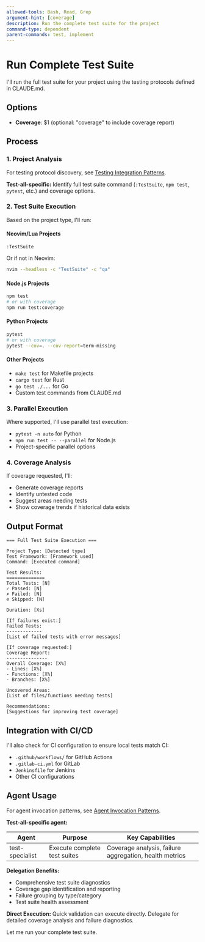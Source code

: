 ```yaml
---
allowed-tools: Bash, Read, Grep
argument-hint: [coverage]
description: Run the complete test suite for the project
command-type: dependent
parent-commands: test, implement
---
```


# Run Complete Test Suite

I'll run the full test suite for your project using the testing protocols defined in CLAUDE.md.

## Options
- **Coverage**: $1 (optional: "coverage" to include coverage report)

## Process

### 1. Project Analysis
For testing protocol discovery, see [Testing Integration Patterns](../docs/command-patterns.md#testing-integration-patterns).

**Test-all-specific:** Identify full test suite command (`:TestSuite`, `npm test`, `pytest`, etc.) and coverage options.

### 2. Test Suite Execution
Based on the project type, I'll run:

#### Neovim/Lua Projects
```vim
:TestSuite
```
Or if not in Neovim:
```bash
nvim --headless -c "TestSuite" -c "qa"
```

#### Node.js Projects
```bash
npm test
# or with coverage
npm run test:coverage
```

#### Python Projects
```bash
pytest
# or with coverage
pytest --cov=. --cov-report=term-missing
```

#### Other Projects
- `make test` for Makefile projects
- `cargo test` for Rust
- `go test ./...` for Go
- Custom test commands from CLAUDE.md

### 3. Parallel Execution
Where supported, I'll use parallel test execution:
- `pytest -n auto` for Python
- `npm run test -- --parallel` for Node.js
- Project-specific parallel options

### 4. Coverage Analysis
If coverage requested, I'll:
- Generate coverage reports
- Identify untested code
- Suggest areas needing tests
- Show coverage trends if historical data exists

## Output Format

```
=== Full Test Suite Execution ===

Project Type: [Detected type]
Test Framework: [Framework used]
Command: [Executed command]

Test Results:
==============
Total Tests: [N]
✓ Passed: [N]
✗ Failed: [N]
⊘ Skipped: [N]

Duration: [Xs]

[If failures exist:]
Failed Tests:
-------------
[List of failed tests with error messages]

[If coverage requested:]
Coverage Report:
---------------
Overall Coverage: [X%]
- Lines: [X%]
- Functions: [X%]
- Branches: [X%]

Uncovered Areas:
[List of files/functions needing tests]

Recommendations:
[Suggestions for improving test coverage]
```

## Integration with CI/CD
I'll also check for CI configuration to ensure local tests match CI:
- `.github/workflows/` for GitHub Actions
- `.gitlab-ci.yml` for GitLab
- `Jenkinsfile` for Jenkins
- Other CI configurations

## Agent Usage

For agent invocation patterns, see [Agent Invocation Patterns](../docs/command-patterns.md#agent-invocation-patterns).

**Test-all-specific agent:**

| Agent | Purpose | Key Capabilities |
|-------|---------|------------------|
| test-specialist | Execute complete test suites | Coverage analysis, failure aggregation, health metrics |

**Delegation Benefits:**
- Comprehensive test suite diagnostics
- Coverage gap identification and reporting
- Failure grouping by type/category
- Test suite health assessment

**Direct Execution:**
Quick validation can execute directly. Delegate for detailed coverage analysis and failure diagnostics.

Let me run your complete test suite.